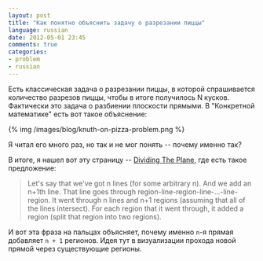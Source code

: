 ```yaml
---
layout: post
title: "Как понятно объяснить задачу о разрезании пиццы"
language: russian
date: 2012-05-01 23:45
comments: true
categories: 
- problem
- russian
---
```

Есть классическая задача о разрезании пиццы, в которой спрашивается количество разрезов пиццы, чтобы в итоге получилось N кусков. Фактически это задача о разбиении плоскости прямыми. В "Конкретной математике" есть вот такое объяснение:

{% img /images/blog/knuth-on-pizza-problem.png %}

Я читал его много раз, но так и не мог понять -- почему именно так?

В итоге, я нашел вот эту страницу -- [Dividing The Plane][], где есть такое предложение:

[Dividing The Plane]: http://www.jimloy.com/geometry/plane.htm

> Let's say that we've got n lines (for some arbitrary n). And we add an n+1th line. That line goes through region-line-region-line-...-line-region. It went through n lines and n+1 regions (assuming that all of the lines intersect). For each region that it went through, it added a region (split that region into two regions).

И вот эта фраза на пальцах объясняет, почему именно `n`-я прямая добавляет `n + 1` регионов. Идея тут в визуализации прохода новой прямой через существующие регионы.

